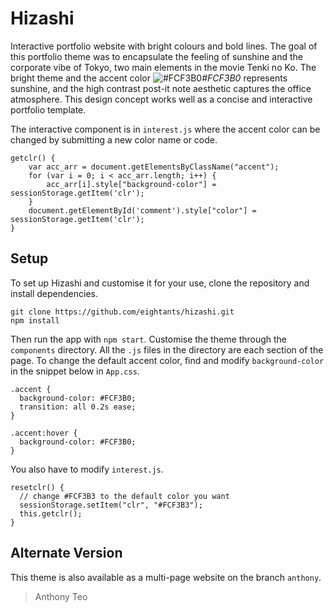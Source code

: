 # Hizashi
Interactive portfolio website with bright colours and bold lines. The goal of this portfolio theme was to encapsulate the feeling of sunshine and the corporate vibe of Tokyo, two main elements in the movie Tenki no Ko. The bright theme and the accent color ![#FCF3B0](https://placehold.it/15/FCF3B0/000000?text=+)*#FCF3B0* represents sunshine, and the high contrast post-it note aesthetic captures the office atmosphere. This design concept works well as a concise and interactive portfolio template. 

The interactive component is in `interest.js` where the accent color can be changed by submitting a new color name or code. 
```
getclr() {
    var acc_arr = document.getElementsByClassName("accent");
    for (var i = 0; i < acc_arr.length; i++) {
        acc_arr[i].style["background-color"] = sessionStorage.getItem('clr');
    }
    document.getElementById('comment').style["color"] = sessionStorage.getItem('clr');
}
```

## Setup
To set up Hizashi and customise it for your use, clone the repository and install dependencies. 
```
git clone https://github.com/eightants/hizashi.git
npm install
```
Then run the app with `npm start`. 
Customise the theme through the `components` directory. All the `.js` files in the directory are each section of the page. To change the default accent color, find and modify `background-color` in the snippet below in `App.css`. 
```
.accent {
  background-color: #FCF3B0;
  transition: all 0.2s ease;
}

.accent:hover {
  background-color: #FCF3B0;
}
```
You also have to modify `interest.js`. 
```
resetclr() {
  // change #FCF3B3 to the default color you want
  sessionStorage.setItem("clr", "#FCF3B3");
  this.getclr();
}
```

## Alternate Version
This theme is also available as a multi-page website on the branch `anthony`. 

> Anthony Teo